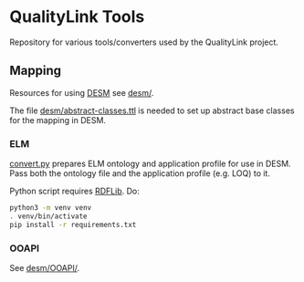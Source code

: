 QualityLink Tools
=================

Repository for various tools/converters used by the QualityLink project.

Mapping
-------

Resources for using [DESM](https://github.com/t3-innovation-network/desm) see [desm/](desm/).

The file [desm/abstract-classes.ttl](desm/abstract-classes.ttl) is needed to set up abstract base classes for the mapping in DESM.

### ELM

[convert.py](desm/ELM/convert.py) prepares ELM ontology and application profile for use in DESM. Pass both the ontology file and the application profile (e.g. LOQ) to it.

Python script requires [RDFLib](https://rdflib.readthedocs.io/en/stable/). Do:

```sh
python3 -m venv venv
. venv/bin/activate
pip install -r requirements.txt
```

### OOAPI

See [desm/OOAPI/](desm/OOAPI/).

